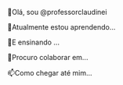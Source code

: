 👋Olá, sou @professorclaudinei

🌱Atualmente estou aprendendo...

👀E ensinando ...

💞️Procuro colaborar em...

📫Como chegar até mim...


<!---
professorclaudinei/professorclaudinei is a ✨ special ✨ repository because its `README.md` (this file) appears on your GitHub profile.
You can click the Preview link to take a look at your changes.
--->
